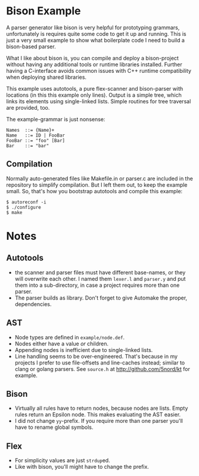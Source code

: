 # Bison Example

A parser generator like bison is very helpful for prototyping grammars,
unfortunately is requires quite some code to get it up and running. This is just
a very small example to show what boilerplate code I need to build a bison-based
parser.

What I like about bison is, you can compile and deploy a bison-project without
having any additional tools or runtime libraries installed. Further having a
C-interface avoids common issues with C++ runtime compatibility when deploying
shared libraries. 

This example uses autotools, a pure flex-scanner and bison-parser with locations
(in this this example only lines). Output is a simple tree, which links its
elements using single-linked lists. Simple routines for tree traversal are
provided, too.

The example-grammar is just nonsense:

    Names  ::= {Name}+
    Name   ::= ID | FooBar
    FooBar ::= "foo" [Bar]
    Bar    ::= "bar"


## Compilation

Normally auto-generated files like Makefile.in or parser.c are included in the
repository to simplify compilation. But I left them out, to keep the example
small. So, that's how you bootstrap autotools and compile this example:

    $ autoreconf -i
    $ ./configure
    $ make

# Notes

## Autotools

 * the scanner and parser files must have different base-names, or they will
   overwrite each other. I named them `lexer.l` and `parser.y` and put them into
   a sub-directory, in case a project requires more than one parser.
 * The parser builds as library. Don't forget to give Automake the proper,
   dependencies.


## AST

 * Node types are defined in `example/node.def`.
 * Nodes either have a value _or_ children.
 * Appending nodes is inefficient due to single-linked lists.
 * Line handling seems to be over-engineered. That's because in my projects I
   prefer to use file-offsets and line-caches instead; similar to clang or
   golang parsers. See `source.h` at http://github.com/5nord/kt for example.


## Bison

 * Virtually all rules have to return nodes, because nodes are lists. Empty
   rules return an Epsilon node. This makes evaluating the AST easier.
 * I did not change `yy`-prefix. If you require more than one parser you'll
   have to rename global symbols.

## Flex

 * For simplicity values are just `strdup`ed. 
 * Like with bison, you'll might have to change the prefix.


